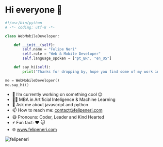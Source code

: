 # Hi everyone :wave:

```python
#!/usr/bin/python
# -*- coding: utf-8 -*-

class WebMobileDeveloper:

    def __init__(self):
        self.name = "Felipe Neri"
        self.role = "Web & Mobile Developer"
        self.language_spoken = ["pt_BR", "en_US"]

    def say_hi(self):
        print("Thanks for dropping by, hope you find some of my work interesting.")

me = WebMobileDeveloper()
me.say_hi()
```

- 🔭 I’m currently working on something cool 😉
- 👨‍🎓 MBA in Artificial Inteligence & Machine Learning 
- 💬 Ask me about javascript and python
- 📫 How to reach me: contact@felipeneri.com
- 😄 Pronouns: Coder, Leader and Kind Hearted
- ⚡ Fun fact: ❤️ 🐱
- 🌐 www.felipeneri.com

<p align="left"> <img src="https://github-readme-stats.vercel.app/api?username=felipeneri&show_icons=true&theme=tokyonight" alt="felipeneri" />
